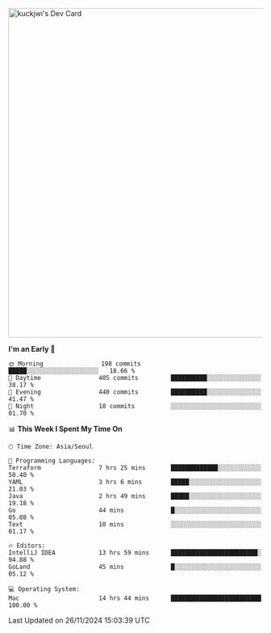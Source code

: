 <a href="https://app.daily.dev/kuckhwancho"><img src="https://api.daily.dev/devcards/v2/efef39c8028947428b3c0b486b9cd9b6.png?r=iz2&type=wide" width="652" alt="kuckjwi's Dev Card"/></a>

<!--START_SECTION:waka-->
**I'm an Early 🐤** 

```text
🌞 Morning                198 commits         █████░░░░░░░░░░░░░░░░░░░░   18.66 % 
🌆 Daytime                405 commits         ██████████░░░░░░░░░░░░░░░   38.17 % 
🌃 Evening                440 commits         ██████████░░░░░░░░░░░░░░░   41.47 % 
🌙 Night                  18 commits          ░░░░░░░░░░░░░░░░░░░░░░░░░   01.70 % 
```


📊 **This Week I Spent My Time On** 

```text
🕑︎ Time Zone: Asia/Seoul

💬 Programming Languages: 
Terraform                7 hrs 25 mins       █████████████░░░░░░░░░░░░   50.40 % 
YAML                     3 hrs 6 mins        █████░░░░░░░░░░░░░░░░░░░░   21.03 % 
Java                     2 hrs 49 mins       █████░░░░░░░░░░░░░░░░░░░░   19.18 % 
Go                       44 mins             █░░░░░░░░░░░░░░░░░░░░░░░░   05.08 % 
Text                     10 mins             ░░░░░░░░░░░░░░░░░░░░░░░░░   01.17 % 

🔥 Editors: 
IntelliJ IDEA            13 hrs 59 mins      ████████████████████████░   94.88 % 
GoLand                   45 mins             █░░░░░░░░░░░░░░░░░░░░░░░░   05.12 % 

💻 Operating System: 
Mac                      14 hrs 44 mins      █████████████████████████   100.00 % 
```


 Last Updated on 26/11/2024 15:03:39 UTC
<!--END_SECTION:waka-->

